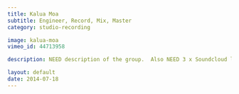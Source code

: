 ```yaml
---
title: Kalua Moa
subtitle: Engineer, Record, Mix, Master
category: studio-recording

image: kalua-moa
vimeo_id: 44713958

description: NEED description of the group.  Also NEED 3 x Soundcloud links ("Keep the Fire Burning" could be one).

layout: default
date: 2014-07-18
---
```

